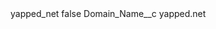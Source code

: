 <?xml version="1.0" encoding="UTF-8"?>
<CustomMetadata xmlns="http://soap.sforce.com/2006/04/metadata" xmlns:xsi="http://www.w3.org/2001/XMLSchema-instance" xmlns:xsd="http://www.w3.org/2001/XMLSchema">
    <label>yapped_net</label>
    <protected>false</protected>
    <values>
        <field>Domain_Name__c</field>
        <value xsi:type="xsd:string">yapped.net</value>
    </values>
</CustomMetadata>
